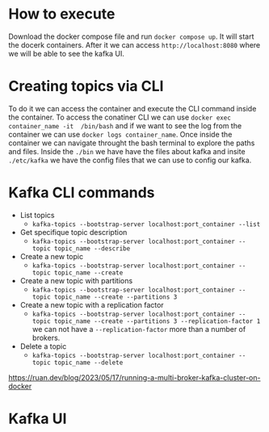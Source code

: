 # How to execute
Download the docker compose file and run `docker compose up`. It will start the docerk containers.
After it we can access `http://localhost:8080` where we will be able to see the kafka UI.

# Creating topics via CLI
To do it we can access the container and execute the CLI command inside the container. To access the conatiner CLI we can use `docker exec container_name -it  /bin/bash` and if we want to see the log from the container we can use `docker logs container_name`.
Once inside the container we can navigate throught the bash terminal to explore the paths and files.
Inside the `./bin` we have have the files about kafka and insite `./etc/kafka` we have the config files that we can use to config our kafka.

# Kafka CLI commands
- List topics
    - `kafka-topics --bootstrap-server localhost:port_container --list`
- Get specifique topic description
    - `kafka-topics --bootstrap-server localhost:port_container --topic topic_name --describe`
- Create a new topic
    - `kafka-topics --bootstrap-server localhost:port_container --topic topic_name --create`
- Create a new topic with partitions
    - `kafka-topics --bootstrap-server localhost:port_container --topic topic_name --create --partitions 3`
- Create a new topic with a replication factor
    - `kafka-topics --bootstrap-server localhost:port_container --topic topic_name --create --partitions 3 --replication-factor 1` we can not have a `--replication-factor` more than a number of brokers.
- Delete a topic
    - `kafka-topics --bootstrap-server localhost:port_container --topic topic_name --delete`

https://ruan.dev/blog/2023/05/17/running-a-multi-broker-kafka-cluster-on-docker

# Kafka UI